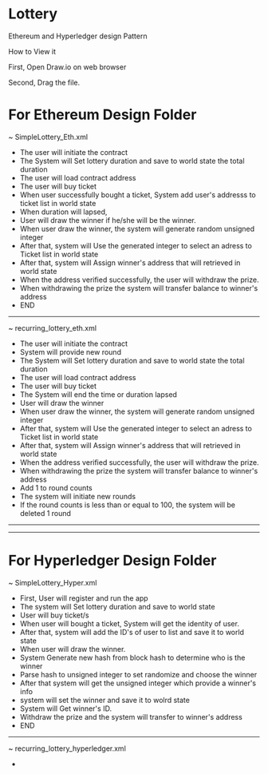 # Lottery

Ethereum and Hyperledger design Pattern

How to View it

First, Open Draw.io on web browser

Second, Drag the file.

# For Ethereum Design Folder

~ SimpleLottery_Eth.xml

- The user will initiate the contract
- The System will Set lottery duration and save to world state the total duration
- The user will load contract address
- The user will buy ticket
- When user successfully bought a ticket, System add user's addresss to ticket list in world state
- When duration will lapsed, 
- User will draw the winner if he/she will be the winner.
- When user draw the winner, the system will generate random unsigned integer
- After that, system will Use the generated integer to select an adress to Ticket list in world state
- After that, system will Assign winner's address that will retrieved in world state
- When the address verified successfully, the user will withdraw the prize.
- When withdrawing the prize the system will transfer balance to winner's address
- END
_____________________________________________________________________________________________________________________________
~ recurring_lottery_eth.xml

- The user will initiate the contract
- System will provide new round
- The System will Set lottery duration and save to world state the total duration
- The user will load contract address
- The user will buy ticket
- The System will end the time or duration lapsed
- User will draw the winner
- When user draw the winner, the system will generate random unsigned integer
- After that, system will Use the generated integer to select an adress to Ticket list in world state
- After that, system will Assign winner's address that will retrieved in world state
- When the address verified successfully, the user will withdraw the prize.
- When withdrawing the prize the system will transfer balance to winner's address
- Add 1 to round counts
- The system will initiate new rounds
- If the round counts is less than or equal to 100, the system will be deleted 1 round
_____________________________________________________________________________________________________________________________



_____________________________________________________________________________________________________________________________
# For Hyperledger Design Folder

~ SimpleLottery_Hyper.xml

- First, User will register and run the app
- The system will Set lottery duration and save to world state
- User will buy ticket/s
- When user will bought a ticket, System will get the identity of user.
- After that, system will add the ID's of user to list and save it to world state
- When user will draw the winner.
- System Generate new hash from block hash to determine who is the winner
- Parse hash to unsigned integer to set randomize and choose the winner
- After that system will get the unsigned integer which provide a winner's info
- system will set the winner and save it to wolrd state 
- System will Get winner's ID.
- Withdraw the prize and the system will transfer to winner's address
- END
_____________________________________________________________________________________________________________________________
~ recurring_lottery_hyperledger.xml

- 
